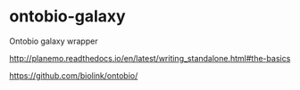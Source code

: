 # ontobio-galaxy
Ontobio galaxy wrapper


http://planemo.readthedocs.io/en/latest/writing_standalone.html#the-basics

https://github.com/biolink/ontobio/


